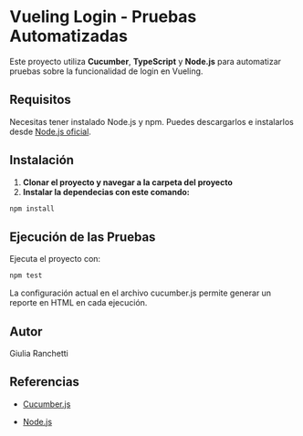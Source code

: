 # Vueling Login - Pruebas Automatizadas

Este proyecto utiliza **Cucumber**, **TypeScript** y **Node.js** para automatizar pruebas sobre la funcionalidad de login en Vueling.

## Requisitos

Necesitas tener instalado Node.js y npm. Puedes descargarlos e instalarlos desde [Node.js oficial](https://nodejs.org/).

## Instalación

1. **Clonar el proyecto y navegar a la carpeta del proyecto**
3. **Instalar la dependecias con este comando:**

```bash
npm install
```

## Ejecución de las Pruebas

Ejecuta el proyecto con:

```bash
npm test
```

La configuración actual en el archivo cucumber.js permite generar un reporte en HTML en cada ejecución.

## Autor

Giulia Ranchetti

## Referencias

- [Cucumber.js](https://cucumber.io/)

- [Node.js](https://nodejs.org/)